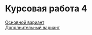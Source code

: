 # Курсовая работа 4
[Основной вариант](https://bogdanluk.github.io/kursach4/)<br>
[Дополнительный вариант](https://aspriv1.github.io/kursovaya/index.html)
